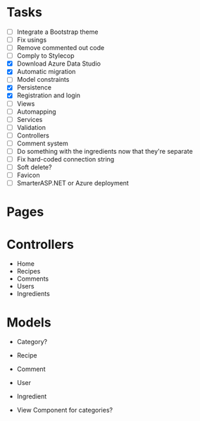 ﻿# Tasks

- [ ] Integrate a Bootstrap theme
- [ ] Fix usings
- [ ] Remove commented out code
- [ ] Comply to Stylecop
- [x] Download Azure Data Studio
- [x] Automatic migration
- [ ] Model constraints
- [x] Persistence
- [x] Registration and login
- [ ] Views
- [ ] Automapping
- [ ] Services
- [ ] Validation
- [ ] Controllers
- [ ] Comment system
- [ ] Do something with the ingredients now that they're separate
- [ ] Fix hard-coded connection string
- [ ] Soft delete?
- [ ] Favicon
- [ ] SmarterASP.NET or Azure deployment

# Pages
# Controllers
- Home
- Recipes
- Comments
- Users
- Ingredients
# Models
- Category?
- Recipe
- Comment
- User
- Ingredient

- View Component for categories?
